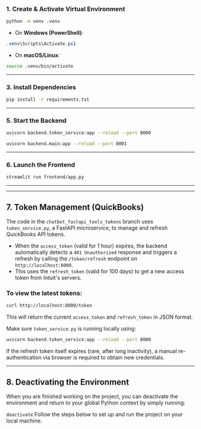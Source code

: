 
### 1. Create & Activate Virtual Environment

```bash
python -m venv .venv
```

- On **Windows (PowerShell)**:

```powershell
.venv\Scripts\Activate.ps1
```

- On **macOS/Linux**:

```bash
source .venv/bin/activate
```

---

### 3. Install Dependencies

```bash
pip install -r requirements.txt
```

---

### 5. Start the Backend
```bash
uvicorn backend.token_service:app --reload --port 8000
```
```bash
uvicorn backend.main:app --reload --port 8001
```

---

### 6. Launch the Frontend

```bash
streamlit run frontend/app.py
```
---

---

## 7. Token Management (QuickBooks)

The code in the `chatbot_fastapi_tools_tokens` branch uses `token_service.py`, a FastAPI microservice, to manage and refresh QuickBooks API tokens.

- When the `access_token` (valid for 1 hour) expires, the backend automatically detects a `401 Unauthorized` response and triggers a refresh by calling the `/token/refresh` endpoint on `http://localhost:8000`.
- This uses the `refresh_token` (valid for 100 days) to get a new access token from Intuit's servers.

###  To view the latest tokens:
```bash
curl http://localhost:8000/token
```

This will return the current `access_token` and `refresh_token` in JSON format.

Make sure `token_service.py` is running locally using:

```bash
uvicorn backend.token_service:app --reload --port 8000
```

If the refresh token itself expires (rare, after long inactivity), a manual re-authentication via browser is required to obtain new credentials.

---
## 8. Deactivating the Environment

When you are finished working on the project, you can deactivate the environment and return to your global Python context by simply running:

`````deactivate`````
Follow the steps below to set up and run the project on your local machine.
